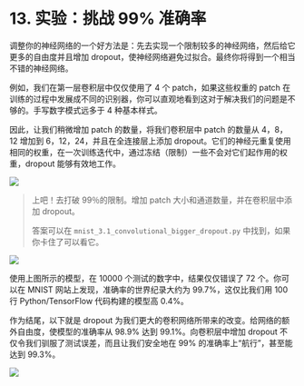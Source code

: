 # 13. 实验：挑战 99% 准确率

调整你的神经网络的一个好方法是：先去实现一个限制较多的神经网络，然后给它更多的自由度并且增加 dropout，使神经网络避免过拟合。最终你将得到一个相当不错的神经网络。

例如，我们在第一层卷积层中仅仅使用了 4 个 patch，如果这些权重的 patch 在训练的过程中发展成不同的识别器，你可以直观地看到这对于解决我们的问题是不够的。手写数字模式远多于 4 种基本样式。

因此，让我们稍微增加 patch 的数量，将我们卷积层中 patch 的数量从 4，8，12 增加到 6，12，24，并且在全连接层上添加 dropout。它们的神经元重复使用相同的权重，在一次训练迭代中，通过冻结（限制）一些不会对它们起作用的权重，dropout 能够有效地工作。

![](https://codelabs.developers.google.com/codelabs/cloud-tensorflow-mnist/img/3490f252083904d8.png)

> 上吧！去打破 99％的限制。增加 patch 大小和通道数量，并在卷积层中添加 dropout。
>
> 答案可以在 `mnist_3.1_convolutional_bigger_dropout.py` 中找到，如果你卡住了可以看它。

![](https://codelabs.developers.google.com/codelabs/cloud-tensorflow-mnist/img/59472e85398457c7.png)

使用上图所示的模型，在 10000 个测试的数字中，结果仅仅错误了 72 个。你可以在 MNIST 网站上发现，准确率的世界纪录大约为 99.7%，这仅比我们用 100 行 Python/TensorFlow 代码构建的模型高 0.4%。

作为结尾，以下就是 dropout 为我们更大的卷积网络所带来的改变。给网络的额外自由度，使模型的准确率从 98.9% 达到 99.1%。向卷积层中增加 dropout 不仅令我们驯服了测试误差，而且让我们安全地在 99% 的准确率上“航行”，甚至能达到 99.3%。

![](https://codelabs.developers.google.com/codelabs/cloud-tensorflow-mnist/img/e4f164be456fcf92.png)
